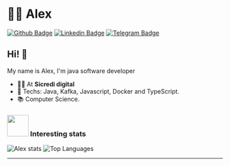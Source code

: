 # :man_technologist: Alex

[![Github Badge](https://img.shields.io/badge/-Github-000?style=flat-square&logo=Github&logoColor=white&link=https://github.com/alexdefreitas99?tab=repositories)](https://github.com/alexdefreitas99?tab=repositories)
[![Linkedin Badge](https://img.shields.io/badge/-LinkedIn-blue?style=flat-square&logo=Linkedin&logoColor=white&link=https://br.linkedin.com/in/alex-de-freitas-02923117b)](https://br.linkedin.com/in/alex-de-freitas-02923117b)
[![Telegram Badge](https://img.shields.io/badge/-Telegram-1ca0f1?style=flat-square&labelColor=1ca0f1&logo=telegram&logoColor=white&link=https://t.me/alexdefreitas99)](https://t.me/alexdefreitas99)

## Hi! 👋

My name is Alex, I'm java software developer

- :office_worker:  At **Sicredi digital**
- :blue_heart: Techs: Java,  Kafka, Javascript, Docker and TypeScript.
- :books: Computer Science.

### <img src="https://media.giphy.com/media/VgCDAzcKvsR6OM0uWg/giphy.gif" width="50"> Interesting stats

![Alex stats](https://github-readme-stats.vercel.app/api?username=alexdefreitas99&show_icons=true)
![Top Languages](https://github-readme-stats.vercel.app/api/top-langs/?username=alexdefreitas99&layout=compact)

---
